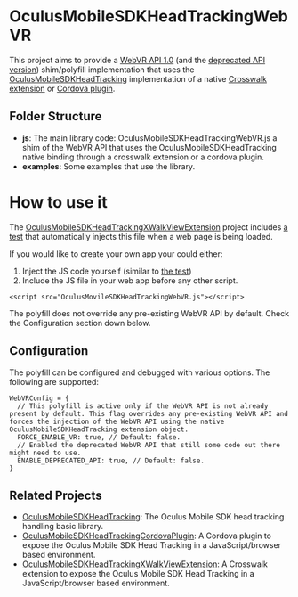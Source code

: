 # OculusMobileSDKHeadTrackingWebVR

This project aims to provide a [WebVR API 1.0](https://mozvr.com/webvr-spec/) (and the [deprecated API version](https://developer.mozilla.org/en-US/docs/Web/API/WebVR_API)) shim/polyfill implementation that uses the [OculusMobileSDKHeadTracking](https://github.com/judax/OculusMobileSDKHeadTracking) implementation of a native [Crosswalk extension](https://github.com/judax/OculusMobileSDKHeadTrackingXWalkViewExtension) or [Cordova plugin](https://github.com/judax/cordova-plugin-oculusmobilesdkheadtracking.git). 

## Folder Structure

* **js**: The main library code: OculusMobileSDKHeadTrackingWebVR.js a shim of the WebVR API that uses the OculusMobileSDKHeadTracking native binding through a crosswalk extension or a cordova plugin.
* **examples**: Some examples that use the library.

# How to use it

The [OculusMobileSDKHeadTrackingXWalkViewExtension](https://github.com/judax/OculusMobileSDKHeadTrackingXWalkViewExtension) project includes [a test](https://github.com/judax/OculusMobileSDKHeadTrackingXWalkViewExtension/tree/master/test) that automatically injects this file when a web page is being loaded.

If you would like to create your own app your could either:

1. Inject the JS code yourself (similar to [the test](https://github.com/judax/OculusMobileSDKHeadTrackingXWalkViewExtension/tree/master/test))
2. Include the JS file in your web app before any other script.

```
<script src="OculusMovileSDKHeadTrackingWebVR.js"></script>
```

The polyfill does not override any pre-existing WebVR API by default. Check the Configuration section down below.

## Configuration

The polyfill can be configured and debugged with various options. The following are supported:

```
WebVRConfig = {
  // This polyfill is active only if the WebVR API is not already present by default. This flag overrides any pre-existing WebVR API and forces the injection of the WebVR API using the native OculusMobileSDKHeadTracking extension object.
  FORCE_ENABLE_VR: true, // Default: false.
  // Enabled the deprecated WebVR API that still some code out there might need to use.
  ENABLE_DEPRECATED_API: true, // Default: false.
}
```

## Related Projects

* [OculusMobileSDKHeadTracking](https://github.com/judax/OculusMobileSDKHeadTracking): The Oculus Mobile SDK head tracking handling basic library.
* [OculusMobileSDKHeadTrackingCordovaPlugin](https://github.com/judax/cordova-plugin-oculusmobilesdkheadtracking.git): A Cordova plugin to expose the Oculus Mobile SDK Head Tracking in a JavaScript/browser based environment.
* [OculusMobileSDKHeadTrackingXWalkViewExtension](https://github.com/judax/OculusMobileSDKHeadTrackingXWalkViewExtension): A Crosswalk extension to expose the Oculus Mobile SDK Head Tracking in a JavaScript/browser based environment. 
